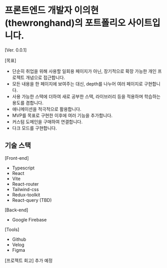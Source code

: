 # 프론트엔드 개발자 이의현(thewronghand)의 포트폴리오 사이트입니다.

[Ver. 0.0.1]

[목표]

- 단순히 취업을 위해 사용할 일회용 페이지가 아닌, 장기적으로 확장 가능한 개인 프로젝트 개념으로 접근합니다.
- 모든 내용을 한 페이지에 보여주는 대신, depth를 나누어 여러 페이지로 구현합니다.
- 사용 가능한 스택에 더하여 새로 공부한 스택, 라이브러리 등을 적용하며 학습하는 용도를 겸합니다.
- 애니메이션을 적극적으로 활용합니다.
- MVP를 목표로 구현한 이후에 여러 기능을 추가합니다.
- 커스텀 도메인을 구매하여 연결합니다.
- 다크 모드를 구현합니다.

## 기술 스택

[Front-end]

- Typescript
- React
- Vite
- React-router
- Tailwind-css
- Redux-toolkit
- React-query (TBD)

[Back-end]

- Google Firebase

[Tools]

- Github
- Velog
- Figma

[프로젝트 회고]
추가 예정
